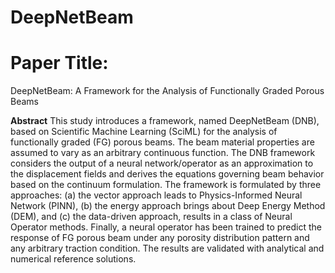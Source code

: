 # DeepNetBeam

# Paper Title: 
DeepNetBeam: A Framework for the Analysis of Functionally Graded Porous Beams

**Abstract**
This study introduces a framework, named DeepNetBeam (DNB), based on Scientific Machine Learning
(SciML) for the analysis of functionally graded (FG) porous beams. The beam material properties
are assumed to vary as an arbitrary continuous function. The DNB framework considers the output
of a neural network/operator as an approximation to the displacement fields and derives the equations
governing beam behavior based on the continuum formulation. The framework is formulated by three
approaches: (a) the vector approach leads to Physics-Informed Neural Network (PINN), (b) the energy
approach brings about Deep Energy Method (DEM), and (c) the data-driven approach, results in a class
of Neural Operator methods. Finally, a neural operator has been trained to predict the response of FG
porous beam under any porosity distribution pattern and any arbitrary traction condition. The results
are validated with analytical and numerical reference solutions.
